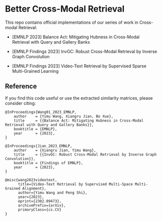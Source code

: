 # Better Cross-Modal Retrieval



This repo contains official implementations of our series of work in Cross-modal Retrieval:

- [EMNLP 2023] Balance Act: Mitigating Hubness in Cross-Modal Retrieval with Query and Gallery Banks

- [EMNLP Findings 2023] InvGC: Robust Cross-Modal Retrieval by Inverse Graph Convolution

- [EMNLP Findings 2023] Video-Text Retrieval by Supervised Sparse Multi-Grained Learning



## Reference

If you find this code useful or use the extracted similarity matrices, please consider citing:

```
@InProceedings{Wang01_2023_EMNLP,
    author    = {Yimu Wang, Xiangru Jian, Bo Xue},
    title     = {{Balance Act: Mitigating Hubness in Cross-Modal Retrieval with Query and Gallery Banks}},
    booktitle = {EMNLP},
    year      = {2023},
}
```
```
@InProceedings{Jian_2023_EMNLP,
    author    = {Xiangru Jian, Yimu Wang},
    title     = {{InvGC: Robust Cross-Modal Retrieval by Inverse Graph Convolution}},
    booktitle = {Findings of EMNLP},
    year      = {2023},
}
```
```
@misc{wang2023videotext,
      title={Video-Text Retrieval by Supervised Multi-Space Multi-Grained Alignment}, 
      author={Yimu Wang and Peng Shi},
      year={2023},
      eprint={2302.09473},
      archivePrefix={arXiv},
      primaryClass={cs.CV}
}
```
